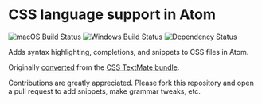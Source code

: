 # CSS language support in Atom
[![macOS Build Status](https://travis-ci.org/atom/language-css.svg?branch=master)](https://travis-ci.org/atom/language-css) [![Windows Build Status](https://ci.appveyor.com/api/projects/status/v8rvm88dxp73ko2y/branch/master?svg=true)](https://ci.appveyor.com/project/Atom/language-css/branch/master) [![Dependency Status](https://david-dm.org/atom/language-css.svg)](https://david-dm.org/atom/language-css)

Adds syntax highlighting, completions, and snippets to CSS files in Atom.

Originally [converted](http://flight-manual.atom.io/hacking-atom/sections/converting-from-textmate)
from the [CSS TextMate bundle](https://github.com/textmate/css.tmbundle).

Contributions are greatly appreciated. Please fork this repository and open a
pull request to add snippets, make grammar tweaks, etc.
